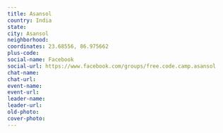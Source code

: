 ```yaml
---
title: Asansol
country: India
state: 
city: Asansol
neighborhood: 
coordinates: 23.68556, 86.975662
plus-code:
social-name: Facebook
social-url: https://www.facebook.com/groups/free.code.camp.asansol
chat-name:
chat-url:
event-name:
event-url:
leader-name:
leader-url:
old-photo: 
cover-photo:
---
```

